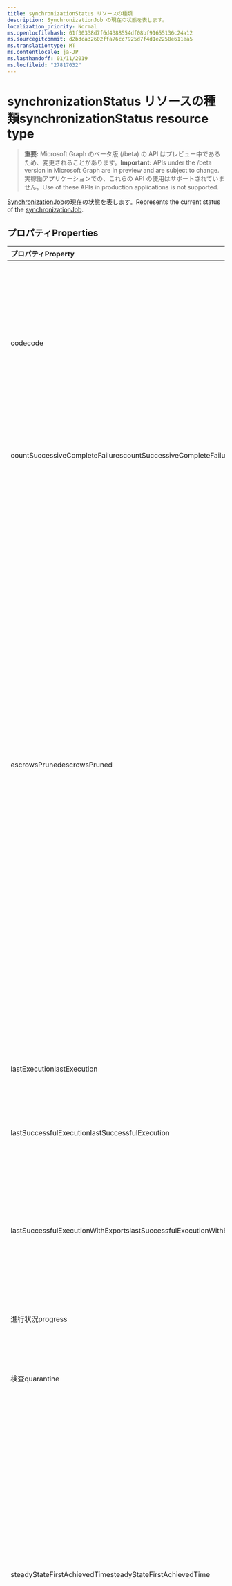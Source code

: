 ```yaml
---
title: synchronizationStatus リソースの種類
description: SynchronizationJob の現在の状態を表します。
localization_priority: Normal
ms.openlocfilehash: 01f30338d7f6d4388554df08bf91655136c24a12
ms.sourcegitcommit: d2b3ca32602ffa76cc7925d7f4d1e2258e611ea5
ms.translationtype: MT
ms.contentlocale: ja-JP
ms.lasthandoff: 01/11/2019
ms.locfileid: "27817032"
---
```

# <a name="synchronizationstatus-resource-type"></a><span data-ttu-id="dd347-103">synchronizationStatus リソースの種類</span><span class="sxs-lookup"><span data-stu-id="dd347-103">synchronizationStatus resource type</span></span>

> <span data-ttu-id="dd347-104">**重要:** Microsoft Graph のベータ版 (/beta) の API はプレビュー中であるため、変更されることがあります。</span><span class="sxs-lookup"><span data-stu-id="dd347-104">**Important:** APIs under the /beta version in Microsoft Graph are in preview and are subject to change.</span></span> <span data-ttu-id="dd347-105">実稼働アプリケーションでの、これらの API の使用はサポートされていません。</span><span class="sxs-lookup"><span data-stu-id="dd347-105">Use of these APIs in production applications is not supported.</span></span>

<span data-ttu-id="dd347-106">[SynchronizationJob](synchronization-synchronizationjob.md)の現在の状態を表します。</span><span class="sxs-lookup"><span data-stu-id="dd347-106">Represents the current status of the [synchronizationJob](synchronization-synchronizationjob.md).</span></span>

## <a name="properties"></a><span data-ttu-id="dd347-107">プロパティ</span><span class="sxs-lookup"><span data-stu-id="dd347-107">Properties</span></span>

| <span data-ttu-id="dd347-108">プロパティ</span><span class="sxs-lookup"><span data-stu-id="dd347-108">Property</span></span>                              | <span data-ttu-id="dd347-109">種類</span><span class="sxs-lookup"><span data-stu-id="dd347-109">Type</span></span>      | <span data-ttu-id="dd347-110">説明</span><span class="sxs-lookup"><span data-stu-id="dd347-110">Description</span></span>    |
|:--------------------------------------|:----------|:---------------|
|<span data-ttu-id="dd347-111">code</span><span class="sxs-lookup"><span data-stu-id="dd347-111">code</span></span>|<span data-ttu-id="dd347-112">String</span><span class="sxs-lookup"><span data-stu-id="dd347-112">String</span></span>|<span data-ttu-id="dd347-113">同期ジョブの高度なステータス コードです。</span><span class="sxs-lookup"><span data-stu-id="dd347-113">High-level status code of the synchronization job.</span></span> <span data-ttu-id="dd347-114">可能な値は、`NotConfigured`、`NotRun`、`Active`、`Paused`、`Quarantine` です。</span><span class="sxs-lookup"><span data-stu-id="dd347-114">Possible values are: `NotConfigured`, `NotRun`, `Active`, `Paused`, `Quarantine`.</span></span>|
|<span data-ttu-id="dd347-115">countSuccessiveCompleteFailures</span><span class="sxs-lookup"><span data-stu-id="dd347-115">countSuccessiveCompleteFailures</span></span>|<span data-ttu-id="dd347-116">Int64</span><span class="sxs-lookup"><span data-stu-id="dd347-116">Int64</span></span>|<span data-ttu-id="dd347-117">連続回数このジョブが失敗しました。</span><span class="sxs-lookup"><span data-stu-id="dd347-117">Number of consecutive times this job failed.</span></span>|
|<span data-ttu-id="dd347-118">escrowsPruned</span><span class="sxs-lookup"><span data-stu-id="dd347-118">escrowsPruned</span></span>|<span data-ttu-id="dd347-119">ブール型</span><span class="sxs-lookup"><span data-stu-id="dd347-119">Boolean</span></span>|<span data-ttu-id="dd347-120">`true`場合はジョブの escrows (オブジェクト レベルのエラー) は、初期同期中に排除されました。</span><span class="sxs-lookup"><span data-stu-id="dd347-120">`true` if the job's escrows (object-level errors) were pruned during initial synchronization.</span></span> <span data-ttu-id="dd347-121">初期同期中にエラーを通常どおりになりそうなジョブ検疫のしきい値に達した場合、escrows を排除することができます。</span><span class="sxs-lookup"><span data-stu-id="dd347-121">Escrows can be pruned if during the initial synchronization, you reach the threshold of errors that would normally put the job in quarantine.</span></span> <span data-ttu-id="dd347-122">検疫場所にではなく、同期プロセスはジョブのエラーをクリアし、初期同期が完了するまで続きます。</span><span class="sxs-lookup"><span data-stu-id="dd347-122">Instead of going into quarantine, the synchronization process clears the job's errors and continues until the initial synchronization is completed.</span></span> <span data-ttu-id="dd347-123">初期同期が完了すると、ジョブが一時停止し、エラーをクリーンアップするまで待機します。</span><span class="sxs-lookup"><span data-stu-id="dd347-123">When the initial synchronization is completed, the job will pause and wait for the customer to clean up the errors.</span></span>|
|<span data-ttu-id="dd347-124">lastExecution</span><span class="sxs-lookup"><span data-stu-id="dd347-124">lastExecution</span></span>|[<span data-ttu-id="dd347-125">synchronizationTaskExecution</span><span class="sxs-lookup"><span data-stu-id="dd347-125">synchronizationTaskExecution</span></span>](synchronization-synchronizationtaskexecution.md)|<span data-ttu-id="dd347-126">ジョブの前回の実行の詳細です。</span><span class="sxs-lookup"><span data-stu-id="dd347-126">Details of the last execution of the job.</span></span>|
|<span data-ttu-id="dd347-127">lastSuccessfulExecution</span><span class="sxs-lookup"><span data-stu-id="dd347-127">lastSuccessfulExecution</span></span>|[<span data-ttu-id="dd347-128">synchronizationTaskExecution</span><span class="sxs-lookup"><span data-stu-id="dd347-128">synchronizationTaskExecution</span></span>](synchronization-synchronizationtaskexecution.md)|<span data-ttu-id="dd347-129">このジョブは、エラーがなかったは、前回の実行の詳細です。</span><span class="sxs-lookup"><span data-stu-id="dd347-129">Details of the last execution of this job, which didn't have any errors.</span></span>|
|<span data-ttu-id="dd347-130">lastSuccessfulExecutionWithExports</span><span class="sxs-lookup"><span data-stu-id="dd347-130">lastSuccessfulExecutionWithExports</span></span>|[<span data-ttu-id="dd347-131">synchronizationTaskExecution</span><span class="sxs-lookup"><span data-stu-id="dd347-131">synchronizationTaskExecution</span></span>](synchronization-synchronizationtaskexecution.md)|<span data-ttu-id="dd347-132">ターゲット ディレクトリにオブジェクトをエクスポートすると、ジョブの前回の実行の詳細です。</span><span class="sxs-lookup"><span data-stu-id="dd347-132">Details of the last execution of the job, which exported objects into the target directory.</span></span>|
|<span data-ttu-id="dd347-133">進行状況</span><span class="sxs-lookup"><span data-stu-id="dd347-133">progress</span></span>|<span data-ttu-id="dd347-134">[synchronizationProgress](synchronization-synchronizationprogress.md)コレクション</span><span class="sxs-lookup"><span data-stu-id="dd347-134">[synchronizationProgress](synchronization-synchronizationprogress.md) collection</span></span>|<span data-ttu-id="dd347-135">完了するまで、ジョブの進行状況の詳細です。</span><span class="sxs-lookup"><span data-stu-id="dd347-135">Details of the progress of a job toward completion.</span></span>|
|<span data-ttu-id="dd347-136">検査</span><span class="sxs-lookup"><span data-stu-id="dd347-136">quarantine</span></span>|[<span data-ttu-id="dd347-137">synchronizationQuarantine</span><span class="sxs-lookup"><span data-stu-id="dd347-137">synchronizationQuarantine</span></span>](synchronization-quarantine.md)|<span data-ttu-id="dd347-138">検査中のジョブの場合は、詳細を検査します。</span><span class="sxs-lookup"><span data-stu-id="dd347-138">If job is in quarantine, quarantine details.</span></span>|
|<span data-ttu-id="dd347-139">steadyStateFirstAchievedTime</span><span class="sxs-lookup"><span data-stu-id="dd347-139">steadyStateFirstAchievedTime</span></span>|<span data-ttu-id="dd347-140">DateTimeOffset</span><span class="sxs-lookup"><span data-stu-id="dd347-140">DateTimeOffset</span></span>|<span data-ttu-id="dd347-141">最初に安定した状態 (プロセスに変更) が達成された時間です。</span><span class="sxs-lookup"><span data-stu-id="dd347-141">The time when steady state (no more changes to the process) was first achieved.</span></span> <span data-ttu-id="dd347-142">Timestamp 型は、ISO 8601 形式を使用して日付と時刻の情報を表し、常に UTC 時間です。</span><span class="sxs-lookup"><span data-stu-id="dd347-142">The Timestamp type represents date and time information using ISO 8601 format and is always in UTC time.</span></span> <span data-ttu-id="dd347-143">たとえば、2014 年 1 月 1 日午前 0 時 (UTC) は、次のようになります。`'2014-01-01T00:00:00Z'`</span><span class="sxs-lookup"><span data-stu-id="dd347-143">For example, midnight UTC on Jan 1, 2014 would look like this: `'2014-01-01T00:00:00Z'`.</span></span>|
|<span data-ttu-id="dd347-144">steadyStateLastAchievedTime</span><span class="sxs-lookup"><span data-stu-id="dd347-144">steadyStateLastAchievedTime</span></span>|<span data-ttu-id="dd347-145">DateTimeOffset</span><span class="sxs-lookup"><span data-stu-id="dd347-145">DateTimeOffset</span></span>|<span data-ttu-id="dd347-146">最後に安定した状態 (プロセスに変更) が達成された時間です。</span><span class="sxs-lookup"><span data-stu-id="dd347-146">The time when steady state (no more changes to the process) was last achieved.</span></span> <span data-ttu-id="dd347-147">Timestamp 型は、ISO 8601 形式を使用して日付と時刻の情報を表し、常に UTC 時間です。</span><span class="sxs-lookup"><span data-stu-id="dd347-147">The Timestamp type represents date and time information using ISO 8601 format and is always in UTC time.</span></span> <span data-ttu-id="dd347-148">たとえば、2014 年 1 月 1 日午前 0 時 (UTC) は、次のようになります。`'2014-01-01T00:00:00Z'`</span><span class="sxs-lookup"><span data-stu-id="dd347-148">For example, midnight UTC on Jan 1, 2014 would look like this: `'2014-01-01T00:00:00Z'`.</span></span>|
|<span data-ttu-id="dd347-149">synchronizedEntryCountByType</span><span class="sxs-lookup"><span data-stu-id="dd347-149">synchronizedEntryCountByType</span></span>|<span data-ttu-id="dd347-150">[stringKeyLongValuePair](synchronization-stringkeylongvaluepair.md)コレクション</span><span class="sxs-lookup"><span data-stu-id="dd347-150">[stringKeyLongValuePair](synchronization-stringkeylongvaluepair.md) collection</span></span>|<span data-ttu-id="dd347-151">オブジェクトの種類ごとに一覧表示、同期オブジェクトの数。</span><span class="sxs-lookup"><span data-stu-id="dd347-151">Count of synchronized objects, listed by object type.</span></span>|
|<span data-ttu-id="dd347-152">troubleshootingUrl</span><span class="sxs-lookup"><span data-stu-id="dd347-152">troubleshootingUrl</span></span>|<span data-ttu-id="dd347-153">String</span><span class="sxs-lookup"><span data-stu-id="dd347-153">String</span></span>|<span data-ttu-id="dd347-154">エラーの場合、問題のトラブルシューティングの手順で URL です。</span><span class="sxs-lookup"><span data-stu-id="dd347-154">In the event of an error, the URL with the troubleshooting steps for the issue.</span></span>|

### <a name="synchronization-status-code-details"></a><span data-ttu-id="dd347-155">同期ステータス コードの詳細</span><span class="sxs-lookup"><span data-stu-id="dd347-155">Synchronization status code details</span></span>

| <span data-ttu-id="dd347-156">値</span><span class="sxs-lookup"><span data-stu-id="dd347-156">Value</span></span>                              | <span data-ttu-id="dd347-157">説明</span><span class="sxs-lookup"><span data-stu-id="dd347-157">Description</span></span>    |
|:-----------------------------------|:---------------|
|<span data-ttu-id="dd347-158">NotConfigured</span><span class="sxs-lookup"><span data-stu-id="dd347-158">NotConfigured</span></span>                       |<span data-ttu-id="dd347-159">ジョブが構成されていないと、実行しません。</span><span class="sxs-lookup"><span data-stu-id="dd347-159">Job was not configured and never run.</span></span> <span data-ttu-id="dd347-160">認証が指定されていません。</span><span class="sxs-lookup"><span data-stu-id="dd347-160">No authorization was provided.</span></span> |
|<span data-ttu-id="dd347-161">NotRun</span><span class="sxs-lookup"><span data-stu-id="dd347-161">NotRun</span></span>                              |<span data-ttu-id="dd347-162">ジョブは、設定されていれば、および可能性があります開始は、その最初の実行を終了していません。</span><span class="sxs-lookup"><span data-stu-id="dd347-162">Job was configured, and possibly started, but hasn't completed its first run.</span></span>|
|<span data-ttu-id="dd347-163">Active</span><span class="sxs-lookup"><span data-stu-id="dd347-163">Active</span></span>                              |<span data-ttu-id="dd347-164">ジョブの有効期限が定期的に行われています。</span><span class="sxs-lookup"><span data-stu-id="dd347-164">Job is running periodically.</span></span>|
|<span data-ttu-id="dd347-165">一時停止</span><span class="sxs-lookup"><span data-stu-id="dd347-165">Paused</span></span>                              |<span data-ttu-id="dd347-166">ジョブ (管理者) は通常、一時停止し、現在実行されていないが、ジョブの状態が保持されます。</span><span class="sxs-lookup"><span data-stu-id="dd347-166">Job was paused (usually by an administrator) and currently is not running, but the state of the job is preserved.</span></span>|
|<span data-ttu-id="dd347-167">検査</span><span class="sxs-lookup"><span data-stu-id="dd347-167">Quarantine</span></span>                          |<span data-ttu-id="dd347-168">ジョブでは、検査中です。</span><span class="sxs-lookup"><span data-stu-id="dd347-168">Job is in quarantine.</span></span> <span data-ttu-id="dd347-169">大量のエラー、または資格情報の失効期限切れなどの重大なエラーがある場合、このエラーが発生する可能性があります。</span><span class="sxs-lookup"><span data-stu-id="dd347-169">This might happen when there is a high volume of errors, or critical errors such as revoked/expired credentials.</span></span> <span data-ttu-id="dd347-170">検査中に、同期処理を減少の頻度でジョブの実行を試みます。</span><span class="sxs-lookup"><span data-stu-id="dd347-170">While in quarantine, the synchronization process will attempt to run the job with reduced frequency.</span></span>|

## <a name="json-representation"></a><span data-ttu-id="dd347-171">JSON 表記</span><span class="sxs-lookup"><span data-stu-id="dd347-171">JSON representation</span></span>

<span data-ttu-id="dd347-172">リソースの JSON 表記を次に示します。</span><span class="sxs-lookup"><span data-stu-id="dd347-172">The following is a JSON representation of the resource.</span></span>

<!-- {
  "blockType": "resource",
  "optionalProperties": [

  ],
  "@odata.type": "microsoft.graph.synchronizationStatus"
}-->

```json
{
  "code": "String",
  "countSuccessiveCompleteFailures": 1024,
  "escrowsPruned": true,
  "lastExecution": {"@odata.type": "microsoft.graph.synchronizationTaskExecution"},
  "lastSuccessfulExecution": {"@odata.type": "microsoft.graph.synchronizationTaskExecution"},
  "lastSuccessfulExecutionWithExports": {"@odata.type": "microsoft.graph.synchronizationTaskExecution"},
  "progress": [{"@odata.type": "microsoft.graph.synchronizationProgress"}],
  "quarantine": {"@odata.type": "microsoft.graph.synchronizationQuarantine"},
  "steadyStateFirstAchievedTime": "String (timestamp)",
  "steadyStateLastAchievedTime": "String (timestamp)",
  "synchronizedEntryCountByType": [{"@odata.type": "microsoft.graph.stringKeyLongValuePair"}],
  "troubleshootingUrl": "String"
}

```

<!-- uuid: 8fcb5dbc-d5aa-4681-8e31-b001d5168d79
2015-10-25 14:57:30 UTC -->
<!-- {
  "type": "#page.annotation",
  "description": "synchronizationStatus resource",
  "keywords": "",
  "section": "documentation",
  "tocPath": ""
}-->
